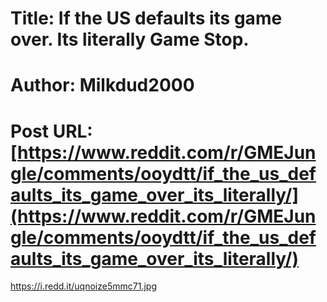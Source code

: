 # Title: If the US defaults its game over. Its literally Game Stop.
# Author: Milkdud2000
# Post URL: [https://www.reddit.com/r/GMEJungle/comments/ooydtt/if_the_us_defaults_its_game_over_its_literally/](https://www.reddit.com/r/GMEJungle/comments/ooydtt/if_the_us_defaults_its_game_over_its_literally/)


https://i.redd.it/uqnoize5mmc71.jpg